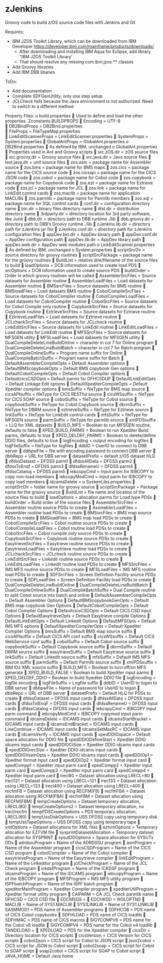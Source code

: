 # zJenkins
Groovy code to build z/OS source code files with Jenkins and Git

Requires;
- IBM JZOS Toolkit Library, which can be downloaded from IBM Developer https://developer.ibm.com/mainframe/products/downloads/
    - After downloading and installing IBM Aqua for Eclipse, add library "IBM JZOS Toolkit Library'
    - That should resolve any missing com.ibm.jzos.** classes
- Add Groovy libraries
- Add IBM DBB libaries

ToDo:
- Add documentation
- Complete SDFGenUtility, only one step setup
- JCLCheck fails because the Java environment is not authorized. Need to switch to a different method

Property Files:
o	build.properties
    	Used to define and load the other properties. Zconstants.BUILDPROPS
    	Encoding		= UTF-8				 
    	DB2BindProps		= DB2Bind.properties		
    	FileProps		= FileTypeMap.properties	
    	LinkEditScannerProps	= LinkEditScanner.properties
    	SystemProps		= System.properties
    	GlobalAntProps		= GlobalAnt.properties
o	DB2Bind.properties
    	As defined by IBM, unchanged
o	GlobalAnt.properties
       Properties used in Ant and Groovy scripts
    	src.zOS.dir		= zOS source files
    	src.groovy.dir		= Groovy source files
    	src.java.dir		= Java source files
    	test.java.dir		= unit source files
    	zos.asm			= package name for Assembler source
    	zos.bms		= package name for BMS maps
    	zos.cics			= package name for the CICS source code
    	zos.cicsapi		= package name for the CICS JSON code
    	zos.cobol		= package name for Cobol code
    	zos.copybook		= package name for Copybook code
    	zos.ezt			= package name for Eztrieve code
    	zos.jcl			= package name for JCL
    	zos.link			= package name for LinkEdit control cards
    	zos.maclib		= package name for application MACLIBs
    	zos.parmlib		= package name for Parmlib members
    	zos.sql			= package name for SQL control cards
    	conf.dir			= configuration directory name
    	bin.dir			= binary files directory name
    	dist.dir			= distribution directory name
    	3rdparty.dir		= directory location for 3rd party software, like Junit
    	dbb.dir			= directory path to DBB runtime ./lib
    	dbb.groovy.dir		= directory path to DBB’s Groovy runtime ./lib
    	zJenkins.lib.dir		= directory path for zJenkins jar file
    	zJenkins.conf.dir	= directory path for zJenkins configuration files
    	appDev.bin.dir		= AppDev binary path
    	appDev.conf.dir		= AppDev configuration path
    	appDev.lib.dir		= AppDev library path
    	appDev.web.dir		= AppDev web modules path
o	LinkEditScanner.properties
    	As defined by IBM, unchanged
o	System.properties
    	scriptSrcDir		= source directory for groovy routines
    	scriptSrcPackage	= package name for the groovy routines
    	BuildList		= relative dire/filename of the source files to build
    	loadOptions		= DCB information used to create load PDS
    	srcOptions		= DCB information used to create source PDS
    	buildOrder		= Order in which groovy routines will be called
    	AssemblerSrcFiles	= Source datasets for Assembler routine
    	AssemblerLoadFiles	= Load datasets for Assembler routine
    	BMSsrcFiles		= Source datasets for BMS routine
    	BMSloadFiles		= Load datasets BMS routine
    	CobolCompileSrcFiles	= Source datasets for CobolCompiler routine
    	CobolCompilerLoadFiles	= Load datasets for CobolCompiler routine
    	CobolSrcFiles		= Source datasets for Cobol Compile only routine
    	CopybookSrcFiles	= Source datasets for Copybook routine
    	EztrieveSrcFiles		= Source datasets for Eztrieve routine
    	EztrieveLoadFiles	= Load datasets for Eztrieve routine
    	JCLcheckSrcFiles	= Source datasets for JCLcheck routine
    	LinkEditSrcFiles		= Source datasets for LinkEdit routine
    	LinkEditLoadFiles	= Load datasets for LinkEdit routine
    	MFSSrcFiles		= Source datasets for MFSGEN utility 
    	MFSLoadFiles		= Load datasets for MFSGEN utility
    	DualCompileDeleteLineBuildOnline	= character in col 7 for Online program
    	DualCompileDeleteLineBuildBatch	= character in col 7 for Batch program
    	DualCompileOnlineSuffix		= Program name suffix for Online
    	DualCompileBatchSuffix			= Program name suffix for Batch
    	DefaultAssemblerCompileOpts		= Default Assembler options
    	DefaultBMScopybookOpts		= Default BMS copybook Gen options
    	DefaultCobolCompileOpts		= Default Cobol Compiler options
    	DefaultcicsCSDOpts			= Default parms for DFHCSDUP 
    	DefaultLinkEditOpts			= Default Linkage Edit options
    	DefaultXpediterCompileOpts		= Default Xpediter compiler options
    	bmsSuffix		= fileType for BMS map source
    	cicsAPIsuffix		= fileType for CICS RESTful source
    	cicsWSsuffix		= fileType for CICS SOAP source
    	cobolSuffix		= fileType for Cobol source
    	copybookSuffix		= fileType for Cobol Copybook source
    	dbrmSuffix		= fileType for DBRM source
    	eztrieveSuffix		= fileType for Eztrieve source
    	linkSuffix		= fileType for LinkEdit control cards
    	mfsSuffix		= fileType for MFSGEN source
    	parmSuffix		= fileType for parmlib source
    	xmlPDSsuffix		= LLQ for XML datasets
    	BUILD_MFS		= Boolean to run MFSGEN routine, defaults to false
    	XPED_BUILD_PARMS	= Boolean to run Xpediter Build parms, defaults to true
    	XPED_DELDEF_PARMS	= Boolean to delete/define DDIO files, defaults to true
    	logEncoding		= output encoding for logfiles
    	logFileSuffix		= fileType for logfiles
    	ddbID			= UserID to connect to DBB server
    	ddbpwFile		= file with encoding password to connect DBB server
    	dbbRepo		= URL for DBB server
    	datasetPrefix		= default z/OS dataset HLQ
    	dfdssDataset		= DFDSS parm1
    	dfdssAllData		= DFDSS parm2
    	dfdssToEnqf		= DFDSS parm3
    	dfdssRenameU		= DFDSS parm4
    	dfdssCatalog		= DFDSS parm5
    	iebcopyCmd		= Input parm for IEBCOPY to copy non-load members
    	iebcopyModCmd	= input parm for IEBCOPY to copy load members
    	idcamsDelete		= 
o	SystemLibs.properties
    	scriptSrcDir		= folder name for groovy source
    	scriptSrcPackage	= Package name for the groovy source
    	BuildList		= file name and location of the source files to build
    	loadOptions		= allocation parms for Load type PDSs
    	buildOrder		= Build order of the source files
    	AssemblerSrcFiles	= Assembler routine source PDSs to create
    	AssmeblerLoadFiles	= Assembler routine load PDSs to create
    	BMSsrcFiles		= BMS map source PDSs to create
    	BMSloadFiles		= BMS map load PDSs to create
    	CobolCompileSrcFiles	= Cobol routine source PDSs to create
    	CobolCompileLoadFiles	= Cobol routine load PDSs to create
    	CobolSrcFiles		= Cobol compile only source PDSs to create
    	CopybookSrcFiles	= Copybook routine source PDSs to create
    	EasytrieveSrcFiles	= Easytrieve routine source PDSs to create
    	EasytrieveLoadFiles	= Easytrieve routine load PDSs to create
    	JCLcheckSrcFiles	= JCLcheck routine source PDSs to create
    	LinkEditSrcFiles		= Linkedit routine source PDSs to create
    	LinkEditLoadFiles	= Linkedit routine load PDSs to create
    	MFSSrcFiles		= IMS MFS routine source PDSs to create
    	MFSLoadFiles		= IMS MFS routine load PDSs to create
    	SDFSrcFiles		= Screen Definition Facility source PDSs to create
    	SDFLoadFiles		= Screen Definition Facility load PDSs to create
    	DualCompileDeleteLineBuildOnline
    	DualCompileDeleteLineBuildBatch
    	DualCompileOnlineSuffix
    	DualCompileBatchSuffix
        •	Dual Compile routine to split Cobol source into batch and online
    	DefaultAssemblerCompileOpts	= Default Assembler Options
    	DefaultBMScopybookGenOpts	= Default BMS map copybook Gen Options
    	DefaultCobolCompileOpts	= Default Cobol Compiler Options
    	DefaultcicsCSDOpts		= Default CICS CSD input Options
    	DefaultEasytrieveOpts		= Default Easytrieve compile Options
    	DefaultLinkEditOpts		= Default Linkedit Options
    	DefaultMFSOpts		= Default IMS MFS options
    	DefaultXpediterCompilerOpts	= Default Xpediter Compiler Options
    	bmsSuffix			= Default BMS map source suffix
    	cicsAPIsuffix			= Default CICS API conf suffix
    	cicsWSsuffix			= Default CICS WebService conf suffix
    	cobolSuffix			= Default Cobol source suffix
    	copybookSuffix			= Default Copybook source suffix
    	dbrmSuffix			= Default DBRM source suffix
    	easytrieveSuffix			= Default Easytrieve source suffix
    	linkSuffix			= Default Linkedit source suffix
    	mfsSuffix			= Default IMS MFS source suffix
    	parmSuffix			= Default Parmlib source suffix
    	xmlPDSsuffix			= IBM IDz XML source suffix
    	BUILD_MFS			= Boolean to turn off/on MFS generate
    	XPED_BUILD_FALSE		= Boolean to build Xpediter input parms
    	XPED_DELDEF_DDIO		= Boolean to build Xpediter DDIO file
    	logEncoding			= logfile encoding 
    	logFileSuffix			= Logfile suffix 
    	ddbID				= UserID to logon to DBB server
    	dbbpwFile			= Name of password for UserID to logon
    	dbbRepo			= URL of DBB server
    	datasetPrefix			= Default HLQ for PDSs to create
    	dfdssDataset			= DFDSS input cards
    	dfdssAllData			= DFDSS input cards
    	dfdssTolEnqF			= DFDSS input cards
    	dfdssRenameU			= DFDSS input cards
    	dfdssCatalog			= DFDSS input cards
    	iebcopyCmd			= IEBCOPY input parm command
    	iebcopyModCmd		= IEBCOPY copymod input parm command
    	idcamsDelete			= IDCAMS input cards
    	idcamsStartBracket		= IDCAMS input cards
    	idcamsEndBracket		= IDCAMS input cards
    	LineContinue			= IDCAMS input cards
    	idcamsSetMaxRC		= IDCAMS input cards
    	idcamsVerify			= IDCAMS input cards
    	xpedDDIOspace			= Default space allocation for DDIO file
    	xpedDDIODefineStart		= Xpediter DDIO idcams input cards
    	xpedDDIOCiSize			= Xpediter DDIO idcams input cards
    	xpedDDIOrecSize		= Xpediter DDIO idcams input cards
    	xpedDDIOVsamOpts		= Xpediter DDIO idcams input cards
    	xpedDDIOp1			= Xpediter format input card
    	xpedDDIOp2			= Xpediter format input card
    	xpedCompp1			= Xpediter input parm card
    	xpedCompp2			= Xpediter input parm card
    	xpedCompp3			= Xpediter input parm card
    	xpedCompp4			= Xpediter input parm card
    	lrecl80				= Dataset allocation using LRECL=80
    	lrecl121				= Dataset allocation using LRECL=121
    	lrec133				= Dataset allocation using LRECL=133
    	lrecl400				= Dataset allocation using LRECL=400
    	recfmFB			= Dataset allocation using RECFM(FB)
    	recfmFBA			= Dataset allocation using RECFM(FBA)
    	recfmFBM			= Dataset allocation using RECFM(FBM)
    	tempCreateOptions		= Dataset temporary allocation, LRECL(80)
    	tempCreateOptions2		= Dataset temporary allocation, no lrecl/recfm
    	tempPDSCreateOptions		= PDS temporary allocation, LRECL(80)
    	tempUssDiskOptions		= USS DFDSS copy using temporary disk
    	tempUssTapeOptions		= USS DFDSS copy using temporary tape
    	xmlOptions			= Dataset allocations for XML files
    	eztvmOptions			= Temporary allocation for EZTVM file
    	sysprintDatasetAllocation	= Temporary dataset allocation for SYSPRINT
    	sysutDDOptions			= Space allocation for SYSUTx DDs
    	adrdssuProgram		= Name of the ADRDSSU program
    	asmProgram			= Name of the Assembler program
    	cicsCSDProgram		= Name of the CICS CSD program
    	cobolCompiler			= Name of the Cobol compiler
    	easytrieveProgram		= Name of the Easytrieve compiler
    	linkEditProgram			= Name of the Linkeditor program
    	jclCheckProgram		= Name of the JCL Check program
    	ickdsfProgram			= Name of the ICKDSF program
    	idcamsProgram			= Name of the IDCAMS program
    	iebcopyProgram		= Name of the IEBCOPY program
    	MFSProgram			= IMS MFS utility program
    	ISPFbatchProgram		= Name of the ISPF batch program
    	xpediterMainProgram		= Xpediter Compiler program
    	xpediterUtilProgram		= Xpediter format utility program
    	CAIPARM			= CA JCL Check parmlib name
    	DFHCSD			= CICS CSD file
    	EDCMSGS			= 
    	EDCHKDD			= WSLOPTNS
    	MACLIB				= Name of SYS1.MACLIB
    	SYS1LINKLIB			= Name of SYS1.LINKLIB
    	SASMMOD1			= PDS name of Assembler programs
    	SDFHCOB			= PDS name of CICS Cobol copybooks
    	SDFHLOAD			= PDS name of CICS loadlib
    	SDFHMAC			= PDS name of CICS macros
    	SIGYCOMPV6			= PDS name for the Cobol v6 loadlib
    	SIGYCOMPV4			= PDS name for the Cobol v4 loadlib
    	TANDELOAD			= 
    	XPEDLOAD			= PDS for the Xpediter compiler
    	cicsDir				= Directory location for CICS scripts
    	cicsVersion			= CICS Version for CICS scripts
    	cobol2json			= CICS script for Cobol to JSON script
    	json2cobol			= CICS script for JSON to Cobol script
    	cobol2soap			= CICS script for Cobol to SOAP script
    	soap2cobol			= CICS script for SOAP to Cobol script
    	JAVA_HOME			= Default Java home

    
    
